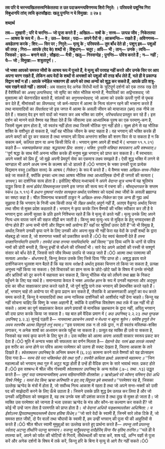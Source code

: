 **तव परि ये चरन्त्यखिलसत्त्वनिकेततया** **त उत पदाक्रमन्त्यविगणय्य शिरो निरृते: ।** **परिवयसे पशूनिव गिरा विबुधानपि तांस्** **त्वयि कृतसौहृदा: खलु पुनन्ति न ये विमुखा: ॥ २७॥** 

**शब्दार्थ** 

**तव—** **तुश्हारी** **; परि ये चरन्ति—** **जो पूजा करते हैं** **; अखिल—** **सबों के** **; सत्त्व—** **उत्पन्न जीव** **; निकेततया—** **आश्रय के रूप में** **;** **ते—** **वे** **; उत—** **केवल** **; पदा—** **अपने पैरों से** **; आक्रमन्ति—** **रखते हैं** **; अविगणय्य—** **अवहेलना करके** **; शिर:—** **सिर पर** **; निरृते:—** **मृत्यु के** **; परिवयसे—** **तुम बाँध देते हो** **; पशून् इव—** **पशुओं की तरह** **; गिरा—** **आपके (वेद के) शब्दों से** **; विबुधान्—** **चतुर** **;** **अपि—** **भी** **; तान्—** **उनके** **; त्वयि—** **जिसको** **; कृत—** **बनाने वाले** **; सौहृदा:—** **मैत्री** **; खलु—** **निस्सन्देह** **; पुनन्ति—** **पवित्र करते हैं** **;** **न—** **नहीं** **; ये—** **जो** **; विमुखा:—** **शत्रुतापूर्ण।** **.** 

**जो भक्त आपको समस्त जीवों के आश्रय रूप में पूजते हैं, वे मृत्यु की परवाह नहीं करते** **और उनके सिर पर आप अपना चरण रखते हैं, लेकिन आप वेदों के शब्दों से अभक्तों को** **पशुओं की तरह बाँध लेते हैं, भले ही वे प्रकाण्ड विद्वान क्यों न हों। आपके स्नेहिल भक्तगण ही** **अपने को तथा अन्यों को शुद्ध कर सकते हैं, आपके प्रति शत्रु-भाव रखने वाले नहीं।** **तात्पर्य :** अब साक्षात् वेद अनेक विरोधी मतों के त्रुटिपूर्ण दर्शनों को एक तरफ रख देते हैं वैशेषिकों का *असद् उत्पत्तिवाद,* जो सृष्टि का स्रोत भौतिक मानते हैं, नैयायिकों का *सद्विनाशवाद,* जो मुक्तात्मा को चेतनारहित बताते हैं, सांलयों का *सगुणत्वभेदवाद,* जो आत्मा को उसके ऊपरी गुणों से पृथक् कर देते हैं, मीमांसकों का *विपणवाद,* जो कर्म-व्यापार में आत्मा के नित्य संलग्न रहने की भत्र्सना करते हैं तथा मायावादियों का *विवर्तवाद* जो इस जगत में आत्मा के असली जीवन को मायाजाल (भ्रम) तक नीचे ला देते हैं। साक्षात् वेद इन सारे वादों को नकार कर अब भक्ति का दर्शन, *परिचर्यावाद* प्रस्तुत कर रहे हैं। इस दर्शन को मानने वाले वैष्णव यह शिक्षा देते हैं कि जीवात्मा उस आध्यात्मिक पुरुष का एक परमाणु-कण है, जिसमें सूक्ष्म ज्ञान होता है, जो स्वतंत्र नहीं होता तथा जिसमें भौतिक गुण नहीं होते। सूक्ष्म होने से वह भौतिक शक्ति के वशीभूत हो सकता है, जहाँ वह भौतिक जीवन के कष्ट सहता है। वह भगवान् की भक्ति करके ही अपने कष्टों को दूर कर सकता है तथा भगवान् की दिव्य अन्तरंगा शक्ति की शरण फिर से पा सकता है न कि सकाम कर्म, कल्पित ज्ञान या अन्य किसी विधि से। भगवान् कृष्ण अपने ही शब्दों में ( *भागवत* ११.१.२१) कहते हैं— *भक्त्याहमेकया ग्राह्य: श्रद्धयात्मा प्रिय: सताम्।* *भक्ति: पुनाति मन्निष्ठा श्वपाकान् अपि सश्भवात्॥* ''पूर्ण श्रद्धा के साथ मेरी अनन्य भक्ति करके ही मनुष्य मुझ भगवान् को प्राप्त कर सकता है। मैं स्वभावत: अपने भक्तों को प्रिय हूँ, जो मुझे अपनी प्रेमपूर्ण सेवा का एकमात्र लक्ष्य समझते हैं। ऐसी शुद्ध भक्ति में लगने से चाण्डाल भी अपने अधम जन्म के कल्मष को धो डालते हैं।ÓÓ भगवान् के भक्त उनकी पूजा प्रत्येक विद्यमान वस्तु (अखिल सत्त्व) के आश्रय ( *निकेत* ) के रूप में करते हैं। ये वैष्णव भक्त *अखिल-सत्त्व-निकेत* कहे जा सकते हैं, क्योंकि इनका धाम तथा आश्रय भौतिक तथा आध्याति्मक दोनों ही जगतों की सत्यता ( *सत्त्वम्* ) का दार्शनिक सत्य होता है। इसीलिए श्रीपाद मध्वाचार्य ने अपने *वेदान्त सूत्र भाष्य* में यह श्रुतिमंत्र उद्धृत किया है *सत्यं ह्येवेदं विश्वमसृजत* उसने इस जगत की सत्य रूप में रचना की। *श्रीमद्भागवत* के सप्तम स्कंध (७.१.११) में *प्रधान* *पुश्वयां नरदेव सत्यकृत* अर्थात् परमेश्वर को पदार्थ तथा जीवों के असली ब्रह्माण्ड का स्रष्टा कहा है। श्रील विश्वनाथ चक्रवर्ती ठाकुर ने *अखिल-सत्त्व-निकेत* का एक अन्य ही गुह्य अर्थ सुझाया है कि भगवान् के निजी धाम किसी तरह भी *खिल* अर्थात् अपूर्ण नहीं हैं, अतएव वैकुण्ठ अर्थात् चिन्ता तथा सीमा से मुक्त प्रदेश कहलाते हैं। भगवान् ने कृपा करके जिन वैष्णवों की भक्ति स्वीकार कर ली है वे भगवान् द्वारा अपनी सुरक्षा के प्रति इतने निश्चिन्त रहते हैं कि वे मृत्यु से डरते नहीं। मृत्यु उनके लिए अपने नित्य धाम वापस जाने की सहज सीढ़ी बन जाती है। किन्तु क्या मृत्यु-भय से मुकि्त के हेतु भगवद्भक्त ही योग्य होते हैं? अन्य सभी योगी और विद्वान क्यों अयोग्य हैं? यहाँ पर श्रुतियाँ उत्तर देती हैं''जो भी विमुख है, अर्थात् जिसने उनकी कृपा पाने के लिए उनकी ओर अपना मुख भी नहीं फेरा वह वेदों के उन्हीं शब्दों के द्वारा मोहबद्ध हो जाता है, जो शरणागत भक्तों को प्रकाशित करते हैं।ÓÓ वेद स्वयं चेतावनी देते हैं *तस्य वाक्तन्तिर्नामानि दामानि।* *तस्येदं वाचा तन्त्या नामभिर्दामभि: सर्वं सितम्* ''इस दिव्य ध्वनि के धागों से पवित्र नामों की डोरी बनती है, किन्तु इन्हीं से बाँधने की रस्सियाँ भी। सारे वेद अपने आदेशों की रस्सी से सश्पूर्ण संसार को बाँध देते हैं, जिससे सारे जीव मिथ्या उपाधि से जकड़ जाते हैं।ÓÓ आत्मा तथा परमात्मा की सत्यता *अपरोक्ष* - *बोधगश्य* है, किन्तु केवल उसके लिए जिसे दिव्य ²ष्टि प्राप्त हो। अशुद्ध हृदय वाले दार्शनिकजन भूलवश मान बैठते हैं कि यह सत्य *परोक्ष* है अर्थात् इसका चिन्तन तो किया जा सकता है, प्रत्यक्ष अनुभव नहीं किया जा सकता। ऐसे विचारकों का ज्ञान सत्य के छोटे-छोटे पक्षों के विषय में उनके संन्देहों और भ्रांतियों को दूर करने में सहायता कर सकता है, किन्तु भौतिक मोह को लाँघने तथा ब्रह्म के निकट पहुँचने के लिए यह व्यर्थ है। समान्यतया केवल वे भक्त *अपरोक्ष ज्ञान* के रूप में उनकी महानता और अद्भुत दया का सीधा साक्षात्कार प्राप्त करते रहते हैं, जो पूर्ण शुद्धि पाने तक भगवान् की प्रेमाभक्ति करते रहते हैं। हाँ, भगवान् चाहें तो अयोग्य पर भी कृपा प्रदान कर सकते हैं, जैसाकि वे आक्रमणकारी असुरों का वध करते समय करते हैं, किन्तु वे मायावादियों तथा अन्य नास्तिक दार्शनिकों को आशीर्वाद नहीं देना चाहते। किन्तु यह नहीं सोचना चाहिए कि विष्णु के भक्त अज्ञानी हैं, क्योंकि वे दार्शनिक विश्लेषण तथा तर्क में दक्ष नहीं भी हो सकते। आत्मा का पूर्ण साक्षात्कार केवल अपने प्रयासों से मानसिक ङ्क्षचतन के द्वारा नहीं, अपितु भगवान् की दया प्राप्त करके किया जा सकता है। यह बात हमें वैदिक प्रमाण में ( *कठ उपनिषद्* २.२.२३ *तथा मुण्डक उपनिषद्* ३.२.३) सुनाई पड़ती है— *नायमात्मा प्रवचनेन लवयो* *न मेधया न बहुना श्रुतेन।* *यमेवैष वृणुते तेन लवय* *स्तस्यैष आत्मा विवृणुते तनूं स्वाम्॥* ''इस परमात्मा तक न तो तर्क द्वारा, न ही स्वतंत्र मस्तिष्क-शक्ति लगाकर, न अनेक शाषों का अध्ययन करके पहुँचा जा सकता है। प्रत्युत वह व्यक्ति ही उसे पा सकता है, जिसको वह स्वयं कृपा करने के लिए चुन ले। उस व्यक्ति को आत्मा अपना असली साकार स्वरूप प्रकट कर देता है।ÓÓ श्रुति में अन्यत्र भक्त की सफलता का वर्णन मिलता है— *देहान्ते देव: परमं ब्रह्म तारकं व्यचष्टे* इस शरीर का अन्त होने पर पवित्र आत्मा परमेश्वर को उतना ही स्पष्ट देखता है, जितना आकाश के तारे दिखते हैं। *श्वेताश्वतर उपनिषद्* के अन्तिम कथन में (६.२३) कामना करने वाले वैष्णवों को यह प्रोत्साहन दिया गया है— *यस्य देवे परा भक्तिर्यथा देवे तथा गुरौ।* *तस्यैते कथिता ह्यर्था: प्रकाशन्ते महात्मन:॥* ''जिन महात्माओं को भगवान् तथा गुरु में अटूट श्रद्धा होती है उन्हें ही वैदिक ज्ञान के सारे भावार्थ स्वत: प्रकट होते हैं।ÓÓ इस सश्बन्ध में श्रील जीव गोस्वामी *श्वेताश्वतर उपनिषद्* के अन्य श्लोक (.७-८ तथा .१३) उद्धृत करते हैं— *जुष्टं यदा पश्यत्यन्यमीशम्* *अस्य महिमानमिति वीतशोक:॥* *ऋचोऽक्षरे परे व्योमन् यस्मिन्* *देवा अधि विश्वे निषेदु:।* *यस्तं वेद किम् ऋचा करिष्यति* *य इत् तद् विदुस्त इमे समासते॥* ''परमेश्वर वह है, जिसका उल्लेख ऋग्वेद के मंत्रों में होता है, जो सर्वोच्च नित्य आकाश में रहता है तथा जो अपने सन्त-भक्तों को उसी पद की साझेदारी करने के लिए ऊँचे उठाता है। जिसने उसके प्रति शुद्ध प्रेम उत्पन्न कर लिया है और जो उनकी अद्वितीयता को समझता है, वह तब उनके यश की प्रशंसा करता है तथा दुख से मुक्त हो जाता है। जो व्यक्ति उस परमेश्वर को जानता है भला उसका ऋग्वेद के मंत्र और कौन-सा कल्याण कर सकते हैं? जो कोई भी उन्हें जान लेता है परमगति को प्राप्त होता है। *यो वेदानां अधिपो यङ्क्षस्मल्लोका अधिश्रिता:।* *य ईशोऽस्य द्विपदश्चतुष्पदस्तस्मै देवाय हविषा विधेम्॥* ''जो सारे वेदों के स्वामी हैं, जिनमें सारे लोक टिके हैं, जो समस्त ज्ञात जीवों, दो पैर वालों तथा चौपायों के स्वामी हैं, हम उन्हीं भगवान् की पूजा घी की आहुतियों से करते हैं।ÓÓ श्रील श्रीधर स्वामी मुमुक्षुओं का उल्लेख करते हुए प्रार्थना करते हैं— *तपन्तु तापै प्रपतन्तु पर्वताद् अटन्तु तीर्थानि पठन्तु चागमान्।* *यजन्तु यागैॢववदन्तु वादैर्हरिम् विना नैव मृतिम् तरन्ति॥* ''भले ही वे तपस्या करें, अपने को पर्वत की चोटियों से गिरायें, तीर्थस्थलों की यात्रा करें, शाष पढ़ें, अग्नि यज्ञों से पूजा करें और अनेक दर्शनों के विषय में तर्क करें, किन्तु हरि के बिना वे मृत्यु से आगे तैर नहीं सकते।ÓÓ  